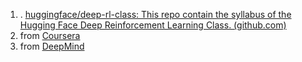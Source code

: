 1. . [huggingface/deep-rl-class: This repo contain the syllabus of the Hugging Face Deep Reinforcement Learning Class. (github.com)](https://github.com/huggingface/deep-rl-class)
2. from [Coursera](https://www.coursera.org/specializations/reinforcement-learning)
3. from [DeepMind](https://www.deepmind.com/learning-resources/reinforcement-learning-lecture-series-2021)